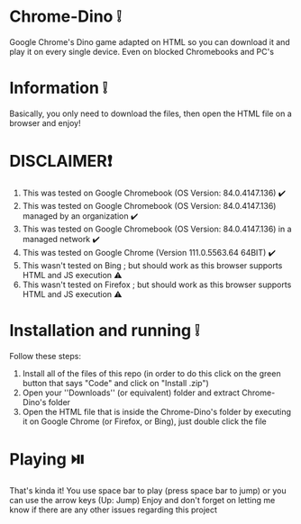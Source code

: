 # Chrome-Dino ❕
Google Chrome's Dino game adapted on HTML so you can download it and play it on every single device. Even on blocked Chromebooks and PC's

# Information ❕
Basically, you only need to download the files, then open the HTML file on a browser and enjoy!

# DISCLAIMER❗
1. This was tested on Google Chromebook (OS Version: 84.0.4147.136) ✔️
2. This was tested on Google Chromebook (OS Version: 84.0.4147.136) managed by an organization ✔️
3. This was tested on Google Chromebook (OS Version: 84.0.4147.136) in a managed network ✔️
4. This was tested on Google Chrome (Version 111.0.5563.64 64BIT) ✔️
5. This wasn't tested on Bing ; but should work as this browser supports HTML and JS execution ⚠️
6. This wasn't tested on Firefox ; but should work as this browser supports HTML and JS execution ⚠️


# Installation and running ❕
Follow these steps:
1. Install all of the files of this repo (in order to do this click on the green button that says "Code" and click on "Install .zip")
2. Open your ''Downloads'' (or equivalent) folder and extract Chrome-Dino's folder
3. Open the HTML file that is inside the Chrome-Dino's folder by executing it on Google Chrome (or Firefox, or Bing), just double click the file


# Playing ⏯️
That's kinda it! You use space bar to play (press space bar to jump) or you can use the arrow keys (Up: Jump)
Enjoy and don't forget on letting me know if there are any other issues regarding this project




